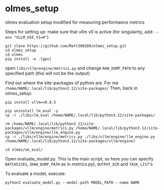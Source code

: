 # olmes_setup
olmes evaluation setup modified for measuring performance metrics

Steps for setting up:
make sure that vllm v0 is active
(for singularity, add: `--env "VLLM_USE_V1=0"`)

```
git clone https://github.com/Matt300209/olmes_setup.git
cd olmes_setup
cd olmes
pip install -e .[gpu]
```

open `libs/vllm/engine/metrics.py` and change `RAW_DUMP_PATH` to any specified path (this will not be the output)

Find out where the site-packages of python are. For me `/home/NAME/.local/lib/python3.12/site-packages/`
Then, back in olmes_setup:

```
pip install vllm==0.8.5

pip uninstall lm_eval -y
cp -r ./libs/lm_eval /home/NAME/.local/lib/python3.12/site-packages/

rm /home/NAME/.local/lib/python3.12/site-packages/vllm/engine/metrics.py /home/NAME/.local/lib/python3.12/site-packages/vllm/engine/llm_engine.py
cp -r ./libs/vllm/engine/metrics.py ./libs/vllm/engine/llm_engine.py /home/NAME/.local/lib/python3.12/site-packages/vllm/engine/
```


```cd olmes/oe_eval/```

Open evaluate_model.py. This is the main script, so here you can specify `BATCHSIZES`, (`RAW_DUMP_PATH` as in metrics.py), `OUTPUT_DIR` and `TASK_LIST`'s

To evaluate a model, execute:

```python3 evaluate_model.py --model-path MODEL_PATH --name NAME```

